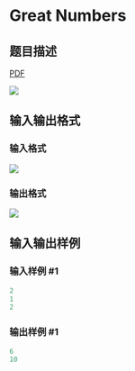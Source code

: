 # Great Numbers

## 题目描述

[problemUrl]: https://uva.onlinejudge.org/index.php?option=com_onlinejudge&Itemid=8&category=242&page=show_problem&problem=3197

[PDF](https://uva.onlinejudge.org/external/120/p12046.pdf)

![](https://cdn.luogu.com.cn/upload/vjudge_pic/UVA12046/3a6aa31b7a026710faae009bf9de3efa5666de5a.png)

## 输入输出格式

### 输入格式

![](https://cdn.luogu.com.cn/upload/vjudge_pic/UVA12046/3eca0d21f7b786c4125a7fc3051c911f30cd5ffc.png)

### 输出格式

![](https://cdn.luogu.com.cn/upload/vjudge_pic/UVA12046/d9373a0ef5e1756d6b3cd2dc3b646fd48833b7c8.png)

## 输入输出样例

### 输入样例 #1

```cpp
2
1
2
```


### 输出样例 #1

```cpp
6
10
```


